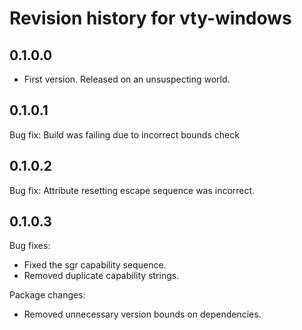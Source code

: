 # Revision history for vty-windows

0.1.0.0
-------
* First version. Released on an unsuspecting world.

0.1.0.1
-------
Bug fix: Build was failing due to incorrect bounds check

0.1.0.2
-------
Bug fix: Attribute resetting escape sequence was incorrect.

0.1.0.3
-------
Bug fixes:
 * Fixed the sgr capability sequence.
 * Removed duplicate capability strings.

Package changes:
 * Removed unnecessary version bounds on dependencies.
